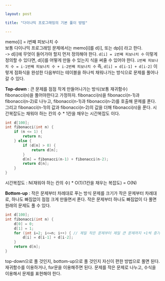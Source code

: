 ```yaml
---

layout: post

title: "다이나믹 프로그래밍의 기본 풀이 방법"

---
```


memo[i] = i번째 피보나치 수<br>
보통 다이나믹 프로그래밍 문제에서는 memo[i]를 d[i], 또는 dp[i] 라고 한다.<br>
-> d[i]에 무엇이 들어가야 할지 먼저 정의해야 한다.
`d[i] = i번째 피보나치 수`
이렇게 정의할 수 있다면, d[i]를 어떻게 만들 수 있는지 식을 써줄 수 있어야 한다.
`i번째 피보나치 수 = i-1번째 피보나치 수 + i-2번째 피보나치 수`
즉, `d[i] = d[i-1] + d[i-2]`
이렇게 점화식을 완성한 다음부터는 테이블을 하나씩 채워나가는 방식으로 문제를 풀어나갈 수 있다.

**Top-down** : 큰 문제를 점점 작게 만들어나가는 방식(보통 재귀함수) <br>
fibonacci(n)을 풀어야한다고 가정하자. fibonacci(n)을 fibonacci(n-1)과 fibonacci(n-2)로 나누고, fibonacci(n-1)과 fibonacci(n-2)를 호출해 문제를 푼다. 그리고 fibonacci(n-1)의 값과 fibonacci(n-2)의 값을 더해 fibonacci(n)을 푼다. 시간복잡도는 채워야 하는 칸의 수 * 1칸을 채우는 시간복잡도 이다.
```c++
int d[100];
int fibonacci(int n) {
	if (n <= 1) {
    	return n;
    } else {
    	if (d[n] > 0) {
        	return d[n];
        }
        d[n] = fibonacci(n-1) + fibonacci(n-2);
        return d[n];
    }
}
```
시간복잡도 : N(채워야 하는 칸의 수) * O(1)(1칸을 채우는 복잡도) = O(N)

**Bottom-up** : 작은 문제부터 차례대로 푸는 방식
문제를 크기가 작은 문제부터 차례대로, 하나도 빠짐없이 점점 크게 만들면서 푼다. 작은 문제부터 하나도 빠짐없이 다 풀면 원래의 문제도 풀 수 있다.
```c++
int d[100];
int fibonacci(int n) {
	d[0] = 0;
    d[1] = 1;
    for (int i=2; i<=n; i++) { // 제일 작은 문제부터 제일 큰 문제까지 +1씩 증가시키면서 모두 푼다.
    	d[i] = d[i-1] + d[i-2];
    }
    return d[n];
}
```

top-down으로 풀 것인지, bottom-up으로 풀 것인지 자신이 편한 방법으로 풀면 된다.
재귀함수를 이용하거나, for문을 이용해주면 된다.
문제를 작은 문제로 나누고, 수식을 이용해서 문제를 표현해야 한다.
